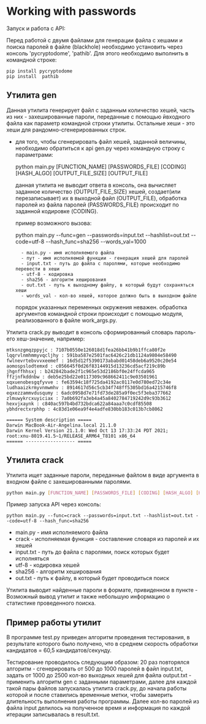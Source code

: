 # Working with passwords

Запуск и работа с API:

Перед работой с двумя файлами для генерации файла с хешами и поиска паролей в файле (blackhole) необходимо установить через консоль 'pycryptodome', 'pathib'. Для этого необходимо выполнить в командной строке:

```
pip install pycryptodome  
pip install  pathib
``` 

## Утилита gen
Данная утилита генерирует файл с заданным количество хешей, часть из них - захешированные пароли, переданные с помощью йвходного файла как параметр командной строки утилиты. Остальные хеши - это хеши для рандомно-сгенерированных строк.
- для того, чтобы сгенерировать файл хешей, заданной величины, необходимо обратиться к api gen.py через командную строку с параметрами:
 
     python main.py [FUNCTION_NAME] [PASSWORDS_FILE] [CODING] [HASH_ALGO] [OUTPUT_FILE_SIZE] [OUTPUT_FILE]
    
      
     данная утилита не выводит ответа в консоль, она вычисляет заданное количество (OUTPUT_FILE_SIZE) хешей, создает(или перезаписывает) их в выходной          файл (OUTPUT_FILE), обработка паролей из файла паролей (PASSWORDS_FILE) происходит по заданной кодировке (CODING).
      
     пример возможного вызова:
      
     python main.py --func=gen --passwords=input.txt --hashlist=out.txt --code=utf-8 --hash_func=sha256 --words_val=1000 
      
        - main.py - имя исполняемого файла
        - пут - имя исполняемой функции - генерация хешей для паролей
        - input.txt - путь до файла с паролями, которые необходимо перевести в хеши
        - utf-8 - кодировка
        - sha256 - алгоритм хеширования
        - out.txt - путь к выходному файлу, в который будут сохраняться хеши
        - words_val - кол-во хешей, которое должно быть в выходном файле
  
     порядок указанных переменных окружения неважен. обработка аргументов командной строки происходит с помощью модуля, реализованного в файле work_args.py. 
     
Утилита crack.py выводит в консоль сформированный словарь пароль-его хеш-значение, например:
```
mtksnzgmqzppyjc : 7107b0550e126018d1fea26bb41b9b1ffca80f2e
lqqrvlnmhmmyvqcljhy : 591ba587e2501fac6426c21db1124a9804e58490
fwlnevrtebvvvxeemef : 16d5d12f5390173ababd01458deb6a9520c20e54
aomospslodtemxd : c056645f0d26f83144915d13236cd5acf219c89b
jhgnffhhsxj : b242842bade2f1c965e53d2186bf0e24ffcda965
ffzjnfkddnbw : deb5e25bd22e0117309c968662411c9e03501961
xqxuenobesgqfyvve : fe63594c18f725da4192ac0117e0d780ed72c34e
ludhaaizkrmyvnmwmhv : 8914617d56c5cb34f748ff5305bd16a4215746f8
eqxezzammvdusqumy : 6adc0958d7e71fd73de285a9f0ec5f3eba377662
zlmuwykrcxuyiciax : 7a0b692fa3eb4a45a8402784719242d9c93b3612
hexvjxaynk : c840ac597b4bd732bdca622a84aaa7c0cdf85508
ybhdrectxrphhp : 4c83d1e06ea9f4e4adfe830bb183c013b7cb8062

====== System description =====
Darwin MacBook-Air-Angelina.local 21.1.0 
Darwin Kernel Version 21.1.0: Wed Oct 13 17:33:24 PDT 2021; 
root:xnu-8019.41.5~1/RELEASE_ARM64_T8101 x86_64
====== ------------------ =====
```

  
  
## Утилита crack

Утилита ищет заданные пароли, переданные файлом в виде аргумента в входном файле с захешированными паролями.   

```bash
python main.py [FUNCTION_NAME] [PASSWORDS_FILE] [CODING] [HASH_ALGO] [HASHLIST_FILE]
```
Пример запуска API через консоль: 

```
python main.py --func=crack --passwords=input.txt --hashlist=out.txt --code=utf-8 --hash_func=sha256
```
  
- main.py - имя исполняемого файла
- crack - исполняемая функция - составление словаря из паролей и их хешей
- input.txt - путь до файла с паролями, поиск которых будет исполняться
- utf-8 - кодировка хешей
- sha256 - алгоритм хеширования
- out.txt - путь к файлу, в который будет проводиться поиск 

Утилита выводит найденные пароли в формате, привиденном в пункте - Возможный вывод утилит и также небольшую информацию о статистике проведенного поиска. 

## Пример работы утилит

В программе test.py приведен алгоритм проведения тестирования, в результате которого было получено, что в среднем скорость обработки кандидатов = 60,5 кандидатов/секунду.

Тестирование проводилось следующим образом: 20 раз повторялся алгоритм - сгенерировать от 500 до 1000 паролей в файл input.txt, задать от 1000 до 2500 кол-во выходных хешей для файла output.txt - применить алгоритм gen с заданными параметрами, далее для каждой такой пары файлов запускалась утилита crack.py, до начала работы которой и после ставились временные метки, чтобы замерить длительность выполнения работы программы. Далее кол-во паролей из файла input делилось на полученное время и информация по каждой итерации записывалась в result.txt.



